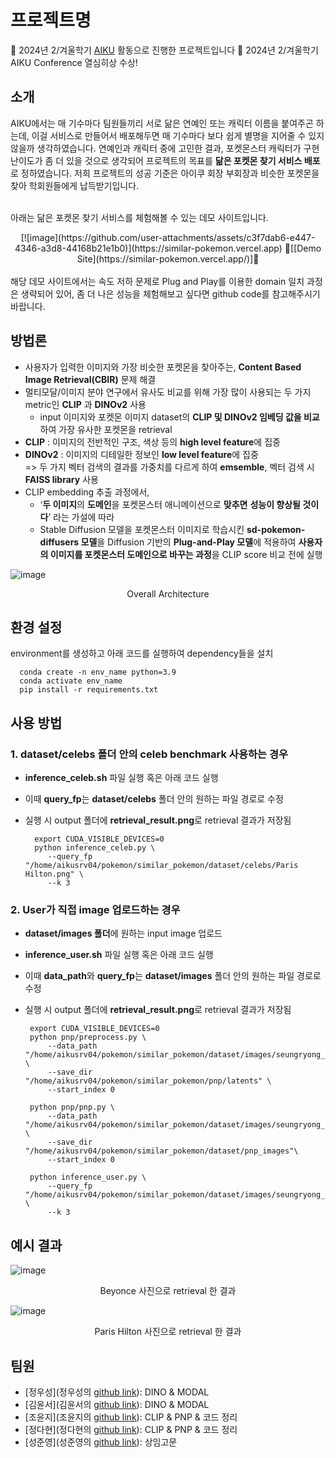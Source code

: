 # 프로젝트명
📢 2024년 2/겨울학기 [AIKU](https://github.com/AIKU-Official) 활동으로 진행한 프로젝트입니다
🎉 2024년 2/겨울학기 AIKU Conference 열심히상 수상!

## 소개
AIKU에서는 매 기수마다 팀원들끼리 서로 닮은 연예인 또는 캐릭터 이름을 붙여주곤 하는데, 이걸 서비스로 만들어서 배포해두면 매 기수마다 보다 쉽게 별명을 지어줄 수 있지 않을까 생각하였습니다. 연예인과 캐릭터 중에 고민한 결과, 포켓몬스터 캐릭터가 구현 난이도가 좀 더 있을 것으로 생각되어 프로젝트의 목표를 **닮은 포켓몬 찾기 서비스 배포** 로 정하였습니다. 저희 프로젝트의 성공 기준은 아이쿠 회장 부회장과 비슷한 포켓몬을 찾아 학회원들에게 납득받기입니다.

</br>아래는 닮은 포켓몬 찾기 서비스를 체험해볼 수 있는 데모 사이트입니다. 
<div align="center">
[![image](https://github.com/user-attachments/assets/c3f7dab6-e447-4346-a3d8-44168b21e1b0)](https://similar-pokemon.vercel.app)
🌟[[Demo Site](https://similar-pokemon.vercel.app/)]🌟
</div>
</br>해당 데모 사이트에서는 속도 저하 문제로 Plug and Play를 이용한 domain 일치 과정은 생략되어 있어, 좀 더 나은 성능을 체험해보고 싶다면 github code를 참고해주시기 바랍니다. 


## 방법론
- 사용자가 입력한 이미지와 가장 비슷한 포켓몬을 찾아주는, **Content Based Image Retrieval(CBIR)** 문제 해결
- 멀티모달/이미지 분야 연구에서 유사도 비교를 위해 가장 많이 사용되는 두 가지 metric인 **CLIP** 과 **DINOv2** 사용
  - input 이미지와 포켓몬 이미지 dataset의 **CLIP 및 DINOv2 임베딩 값을 비교**하여 가장 유사한 포켓몬을 retrieval
- **CLIP** : 이미지의 전반적인 구조, 색상 등의 **high level feature**에 집중
- **DINOv2** : 이미지의 디테일한 정보인 **low level feature**에 집중
    </br>=> 두 가지 벡터 검색의 결과를 가중치를 다르게 하여 **emsemble**, 벡터 검색 시 **FAISS library** 사용
- CLIP embedding 추출 과정에서,
  - ‘**두 이미지**의 **도메인**을 포켓몬스터 애니메이션으로 **맞추면** **성능이 향상될 것이다**’ 라는 가설에 따라
  - Stable Diffusion 모델을 포켓몬스터 이미지로 학습시킨 **sd-pokemon-diffusers 모델**을 Diffusion 기반의 **Plug-and-Play 모델**에 적용하여 **사용자의 이미지를 포켓몬스터 도메인으로 바꾸는 과정**을 CLIP score 비교 전에 실행
    
![image](https://github.com/user-attachments/assets/e683a31a-f580-4273-bf07-66f47f7051af)
<div align="center">Overall Architecture</div>

## 환경 설정
environment를 생성하고 아래 코드를 실행하여 dependency들을 설치

  ```
    conda create -n env_name python=3.9
    conda activate env_name
    pip install -r requirements.txt
  ```
    
## 사용 방법
### 1. dataset/celebs 폴더 안의 celeb benchmark 사용하는 경우
- **inference_celeb.sh** 파일 실행 혹은 아래 코드 실행
- 이때 **query_fp**는 **dataset/celebs** 폴더 안의 원하는 파일 경로로 수정
- 실행 시 output 폴더에 **retrieval_result.png**로 retrieval 결과가 저장됨
  
   ```
     export CUDA_VISIBLE_DEVICES=0
     python inference_celeb.py \
        --query_fp "/home/aikusrv04/pokemon/similar_pokemon/dataset/celebs/Paris Hilton.png" \
        --k 3
   ```
### 2. User가 직접 image 업로드하는 경우
- **dataset/images 폴더**에 원하는 input image 업로드
- **inference_user.sh** 파일 실행 혹은 아래 코드 실행
- 이때 **data_path**와 **query_fp**는 **dataset/images** 폴더 안의 원하는 파일 경로로 수정
- 실행 시 output 폴더에 **retrieval_result.png**로 retrieval 결과가 저장됨
  
   ```
    export CUDA_VISIBLE_DEVICES=0
    python pnp/preprocess.py \
        --data_path "/home/aikusrv04/pokemon/similar_pokemon/dataset/images/seungryong_kim.jpg" \
        --save_dir "/home/aikusrv04/pokemon/similar_pokemon/pnp/latents" \
        --start_index 0
    
    python pnp/pnp.py \
        --data_path "/home/aikusrv04/pokemon/similar_pokemon/dataset/images/seungryong_kim.jpg" \
        --save_dir "/home/aikusrv04/pokemon/similar_pokemon/dataset/pnp_images"\
        --start_index 0
    
    python inference_user.py \
        --query_fp "/home/aikusrv04/pokemon/similar_pokemon/dataset/images/seungryong_kim.jpg" \
        --k 3
   ```

## 예시 결과
![image](https://github.com/user-attachments/assets/da434bc0-4747-4f7f-9eac-1cdf3c10e1ab)
<div align="center">Beyonce 사진으로 retrieval 한 결과</div>

![image](https://github.com/user-attachments/assets/f3110386-e02a-4b8d-a7d0-96be0349b591)
<div align="center">Paris Hilton 사진으로 retrieval 한 결과</div>

## 팀원
- [정우성](정우성의 [github link](https://github.com/mung3477)): DINO & MODAL
- [김윤서](김윤서의 [github link](https://github.com/hiyseo)): DINO & MODAL
- [조윤지](조윤지의 [github link](https://github.com/robosun78)): CLIP & PNP & 코드 정리
- [정다현](정다현의 [github link](https://github.com/dhyun22)): CLIP & PNP & 코드 정리
- [성준영](성준영의 [github link](https://github.com/joonyeongs)): 상임고문
